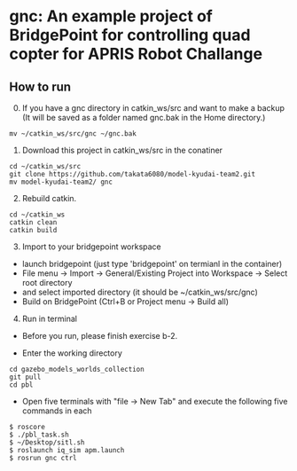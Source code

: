 # gnc: An example project of BridgePoint for controlling quad copter for APRIS Robot Challange

## How to run

0. If you have a gnc directory in catkin_ws/src and want to make a backup
(It will be saved as a folder named gnc.bak in the Home directory.)
```
mv ~/catkin_ws/src/gnc ~/gnc.bak
```

1. Download this project in catkin_ws/src in the conatiner
```
cd ~/catkin_ws/src
git clone https://github.com/takata6080/model-kyudai-team2.git
mv model-kyudai-team2/ gnc
```

2. Rebuild catkin.
```
cd ~/catkin_ws
catkin clean
catkin build
```

3. Import to your bridgepoint workspace

* launch bridgepoint (just type 'bridgepoint' on termianl in the container)
* File menu -> Import -> General/Existing Project into Workspace -> Select root directory
* and select imported directory (it should be ~/catkin_ws/src/gnc)
* Build on BridgePoint (Ctrl+B or Project menu -> Build all)

4. Run in terminal

* Before you run, please finish exercise b-2.

- Enter the working directory
```
cd gazebo_models_worlds_collection
git pull
cd pbl
```

- Open five terminals with "file -> New Tab" and execute the following five commands in each
```
$ roscore
$ ./pbl_task.sh
$ ~/Desktop/sitl.sh
$ roslaunch iq_sim apm.launch
$ rosrun gnc ctrl
```
